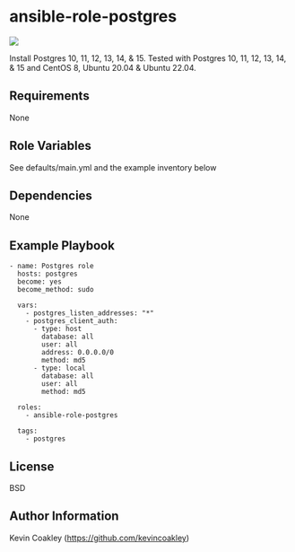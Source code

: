ansible-role-postgres
=====================

![](https://github.com/kevincoakley/ansible-role-postgres/workflows/Molecule%20Test/badge.svg)

Install Postgres 10, 11, 12, 13, 14, & 15. Tested with Postgres 10, 11, 12, 13, 14, & 15 and CentOS 8, Ubuntu 20.04 & Ubuntu 22.04.

Requirements
------------

None

Role Variables
--------------

See defaults/main.yml and the example inventory below

Dependencies
------------

None

Example Playbook
----------------
  
    - name: Postgres role 
      hosts: postgres
      become: yes
      become_method: sudo
    
      vars:
        - postgres_listen_addresses: "*"
        - postgres_client_auth:
          - type: host
            database: all
            user: all
            address: 0.0.0.0/0
            method: md5
          - type: local
            database: all
            user: all
            method: md5
    
      roles:
        - ansible-role-postgres
    
      tags:
        - postgres

License
-------

BSD

Author Information
------------------

Kevin Coakley (https://github.com/kevincoakley)